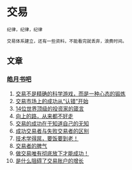 # 交易	
	
	纪律，纪律，纪律
	
	交易体系建立，还有一些资料，不能看完就丢弃，浪费时间。



## 文章

### [皓月书吧](https://mp.weixin.qq.com/mp/profile_ext?action=home&__biz=MzI3NjczNjYyMw==&scene=124#wechat_redirect)

1.  [交易不是精确的科学游戏，而是一种心态的锻炼](https://mp.weixin.qq.com/s/1PZHQVthw2FLEmmZKGlKOw) 
2.  [交易市场上的成功从“认错”开始](https://mp.weixin.qq.com/s/ilvgP8h6ABjjj42xwChP1g)
3.  [14位世界顶级的投资家的箴言](https://mp.weixin.qq.com/s/nRieTmIZ-ZXZLxAjhXfhGw)
4.  [向上的路，从来都不好走](https://mp.weixin.qq.com/s/iw9Sr6gfuP2MtTE0brshPg)
5.  [交易的成功在于知道自己的无知](https://mp.weixin.qq.com/s/6HygI6hZZwvlACY4Pqnf-g)
6.  [成功交易者与失败交易者的区别](https://mp.weixin.qq.com/s/Hi-wAdQY_r3o67GekejBIw)
7.  [技术学得屌，要饭要到老！](https://mp.weixin.qq.com/s/Qr6SKSoo5quVK-KqHID4Kw)
8.  [交易者的脾气](https://mp.weixin.qq.com/s/DrijraKfKusauS7BYpNXmA)
9.  [做交易唯有彻底放下才能成功！](https://mp.weixin.qq.com/s/qs9CP0KKiF3vmqW_aOaWSw)
10. [是什么阻碍了交易账户的增长](https://mp.weixin.qq.com/s/CadGN-mczV6aRUCDKr9Rpw)